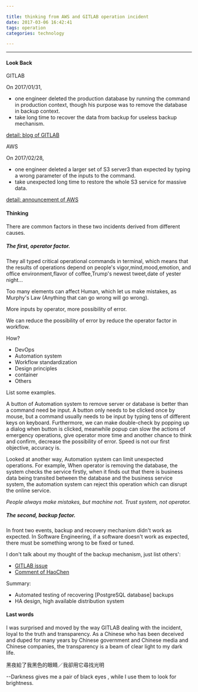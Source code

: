 ```yaml
---

title: thinking from AWS and GITLAB operation incident
date: 2017-03-06 16:42:41
tags: operation
categories: technology

---
```




------

#### Look Back

GITLAB

On 2017/01/31, 

- one engineer deleted the production database by running the command in production context, though his purpose was to remove the database in backup context.
- take long time to recover the data from backup for useless backup mechanism.

[detail: blog of GITLAB](https://about.gitlab.com/2017/02/01/gitlab-dot-com-database-incident/)

AWS

On 2017/02/28, 

- one engineer deleted a larger set of S3 server3 than expected by typing a wrong parameter of the inputs to the command. 
- take unexpected long time to restore the whole S3 service for massive data.

[detail: announcement of AWS](https://aws.amazon.com/cn/message/41926/)



#### Thinking

There are common factors in these two incidents derived from different causes.

##### The first, operator factor.

They all typed critical operational commands in terminal, which means that the results of operations depend on people's vigor,mind,mood,emotion, and office environment,flavor of coffee,Trump's newest tweet,date of yester night...

Too many elements can affect Human, which let us make mistakes, as Murphy's Law (Anything that can go wrong will go wrong).

More inputs by operator, more possibility of error.

We can reduce the possibility of error by reduce the operator factor in workflow.

How?

* DevOps
* Automation system
* Workflow standardization
* Design principles
* container
* Others



List some examples. 

A button of Automation system to remove server or database is better than a command need be input. A button only needs to be clicked once by mouse, but a command usually needs to be input by typing tens of different keys on keyboard. Furthermore, we can make double-check by popping up a dialog when button is clicked, meanwhile popup can slow the actions of emergency operations, give operator more time and another chance to think and confirm, decrease the possibility of error. Speed is not our first objective, accuracy is. 

Looked at another way, Automation system can limit unexpected operations. For example, When operator is removing the database, the system checks the service firstly, when it finds out that there is business data being transited between the database and the business service system, the automation system can reject this operation which can disrupt the online service.

_People always make mistakes, but machine not. Trust system, not operator._

##### The second, backup factor.

In front two events, backup and recovery mechanism didn't work as expected. In Software Engineering, if a software doesn't work as expected, there must be something wrong to be fixed or tuned.

I don't talk about my thought of the backup mechanism, just list others':

* [GITLAB issue](https://gitlab.com/gitlab-com/infrastructure/issues/1102)
* [Comment of HaoChen](https://gitlab.com/gitlab-com/www-gitlab-com/issues/1108)

Summary:

- Automated testing of recovering [PostgreSQL database] backups
- HA design, high available distribution system



#### Last words

I was surprised and moved by the way GITLAB dealing with the incident, loyal to the truth and transparency. As a Chinese who has been deceived and duped for many years by Chinese government and Chinese media and Chinese companies, the transparency is a beam of clear light to my dark life.



黑夜給了我黑色的眼睛／我卻用它尋找光明

--Darkness gives me a pair of black eyes , while I use them to look for brightness.